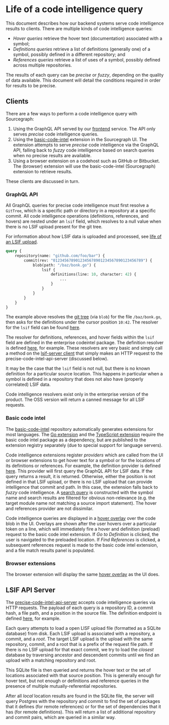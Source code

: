 # Life of a code intelligence query

This document describes how our backend systems serve code intelligence results to clients. There are multiple kinds of code intelligence queries:

- _Hover queries_ retrieve the hover text (documentation) associated with a symbol;
- _Definitions queries_ retrieve a list of definitions (generally one) of a symbol, possibly defined in a different repository; and
- _References queries_ retrieve a list of uses of a symbol, possibly defined across multiple repositories.

The results of each query can be _precise_ or _fuzzy_, depending on the quality of data available. This document will detail the conditions required in order for results to be precise.

## Clients

There are a few ways to perform a code intelligence query with Sourcegraph:

1. Using the GraphQL API served by our [frontend](https://sourcegraph.com/github.com/sourcegraph/sourcegraph/-/tree/cmd/frontend) service. The API only serves _precise_ code intelligence queries.
2. Using the [basic-code-intel](https://github.com/sourcegraph/sourcegraph-basic-code-intel) extension in the Sourcegraph UI. The extension attempts to serve _precise_ code intelligence via the GraphQL API, falling back to _fuzzy_ code intelligence based on search queries when no precise results are available.
3. Using a browser extension on a codehost such as GitHub or Bitbucket. The (browser) extension will use the basic-code-intel (Sourcegraph) extension to retrieve results.

These clients are discussed in turn.

### GraphQL API

All GraphQL queries for precise code intelligence must first resolve a `GitTree`, which is a specific path or directory in a repository at a specific commit. All code intelligence operations (definitions, references, and hovers) are nested under an `lsif` field, which resolves to a null value when there is no LSIF upload present for the git tree.

For information about how LSIF data is uploaded and processed, see [life of an LSIF upload](life-of-an-lsif-upload.md).

```graphql
query {
    repository(name: "github.com/foo/bar") {
        commit(rev: "0123456789012345678901234567890123456789") {
            blob(path: "/baz/bonk.go") {
                lsif {
                    definitions(line: 10, character: 42) {
                        ...
                    }
                }
            }
        }
    }
}
```

The example above resolves the [git tree](https://git-scm.com/book/en/v2/Git-Internals-Git-Objects) (via `blob`) for the file `/baz/bonk.go`, then asks for the definitions under the cursor position `10:42`. The resolver for the `lsif` field can be found [here](https://sourcegraph.com/search?q=repo:%5Egithub%5C.com/sourcegraph/sourcegraph%24+%22func+%28r+*gitTreeEntryResolver%29+LSIF%28%22).

The resolver for definitions, references, and hover fields within the `lsif` field are defined in the enterprise codeintel package. The definition resolver is defined [here](https://sourcegraph.com/search?q=repo:%5Egithub%5C.com/sourcegraph/sourcegraph%24+lsifQueryResolver%29+definitions+file:codeintel+&patternType=literal), for example. These resolvers are very basic and simply call a method on the [lsif-server client](https://sourcegraph.com/search?q=repo:%5Egithub%5C.com/sourcegraph/sourcegraph%24+%22%29+Definitions%28%22+file:lsifserver/.*.go) that simply makes an HTTP request to the precise-code-intel-api-server (discussed below).

It may be the case that the `lsif` field is not null, but there is no known definition for a particular source location. This happens in particular when a symbol is defined in a repository that does not also have (properly correlated) LSIF data.

Code intelligence resolvers exist only in the enterprise version of the product. The OSS version will return a canned message for all LSIF requests.

### Basic code intel

The [basic-code-intel](https://github.com/sourcegraph/sourcegraph-basic-code-intel) repository automatically generates extensions for most languages. The [Go extension](https://github.com/sourcegraph/sourcegraph-go) and the [TypeScript extension](https://github.com/sourcegraph/sourcegraph-typescript) require the basic code intel package as a dependency, but are published to the extension registry separately (due to special support for language servers).

Code intelligence extensions register _providers_ which are called from the UI or browser extensions to get hover text for a symbol or for the locations of its definitions or references. For example, the definition provider is defined [here](https://sourcegraph.com/search?q=repo:%5Egithub%5C.com/sourcegraph/sourcegraph-basic-code-intel%24+registerDefinitionProvider). This provider will first query the GraphQL API for LSIF data. If the query returns a result, it is returned. Otherwise, either the position is not defined in that LSIF upload, or there is no LSIF upload that can provide intelligence that commit and path. In this case, the extension falls back to _fuzzy_ code intelligence. A [search query](https://sourcegraph.com/search?q=repo:%5Egithub%5C.com/sourcegraph/sourcegraph-basic-code-intel%24+async+definition%28+file:handler.ts) is constructed with the symbol name and search results are filtered for obvious non-relevance (e.g. the target module name not matching a source import statement). The hover and references provider are not dissimilar.

Code intelligence queries are displayed in a [hover overlay](https://sourcegraph.com/search?q=repo:%5Egithub%5C.com/sourcegraph/sourcegraph%24+%3CWebHoverOverlay+file:Blob.tsx) over the code blob in the UI. Overlays are shown after the user hovers over a particular token on a line, which will immediately fire a hover and definition (preload) request to the basic code intel extension. If _Go to Definition_ is clicked, the user is navigated to the preloaded location. If _Find References_ is clicked, a subsequent references request is made to the basic code intel extension, and a file match results panel is populated.

### Browser extensions

The browser extension will display the same [hover overlay](https://sourcegraph.com/search?q=repo:%5Egithub%5C.com/sourcegraph/sourcegraph%24+class+HoverOverlayContainer) as the UI does.

## LSIF API Server

The [precise-code-intel-api-server](https://sourcegraph.com/github.com/sourcegraph/sourcegraph/-/tree/precise-code-intel) accepts code intelligence queries via HTTP requests. The payload of each query is a repository ID, a commit hash, a file path, and a position in the source file. The definition endpoint is defined [here](https://sourcegraph.com/search?q=repo:%5Egithub%5C.com/sourcegraph/sourcegraph%24+definitions+file:precise-code-intel/.*/routes), for example.

Each query attempts to load a open LISF upload file (formatted as a SQLite database) from disk. Each LSIF upload is associated with a repository, a commit, and a _root_. The target LSIF upload is the upload with the same repository, commit, and a root that is a prefix of the request file path. If there is no LSIF upload for that exact commit, we try to load the _closest_ database by traversing ancestor and descendent commits until we find an upload with a matching repository and root.

This SQLite file is then queried and returns the hover text or the set of locations associated with that source position. This is generally enough for hover text, but not enough or definitions and reference queries in the presence of multiple mutually-referential repositories.

After all _local_ location results are found in the SQLite file, the server will query Postgres with the repository and commit to find the set of packages that it defines (for remote references) or for the set of dependencies that it has (for remote definitions). This will return a list of additional repository and commit pairs, which are queried in a similar way.
